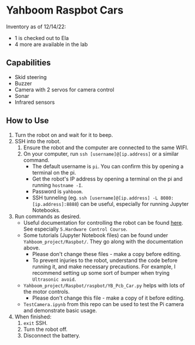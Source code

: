 # Yahboom Raspbot Cars
Inventory as of 12/14/22:
- 1 is checked out to Ela
- 4 more are available in the lab


## Capabilities
- Skid steering
- Buzzer
- Camera with 2 servos for camera control
- Sonar
- Infrared sensors


## How to Use
1. Turn the robot on and wait for it to beep.
2. SSH into the robot.
    1. Ensure the robot and the computer are connected to the same WIFI.
    2. On your computer, run `ssh [username]@[ip.address]` or a similar command.
        - The default username is `pi`. You can confirm this by opening a terminal on the pi.
        - Get the robot's IP address by opening a terminal on the pi and running `hostname -I`.
        - Password is `yahboom`.
        - SSH tunneling (eg. `ssh [username]@[ip.address] -L 8080:[ip.address]:8888`) can be useful, especially for running Jupyter Notebooks.
3. Run commands as desired.
    - Useful documentation for controlling the robot can be found [here](http://www.yahboom.net/study/Raspbot). See especially `5.Hardware Control Course`.
    - Some tutorials (Jupyter Notebook files) can be found under `Yahboom_project/Raspbot/`. They go along with the documentation above.
        - Please don't change these files - make a copy before editing.
        - To prevent injuries to the robot, understand the code before running it, and make necessary precautions. For example, I recommend setting up some sort of bumper when trying `Ultrasonic avoid`.
    - `Yahboom_project/Raspbot/raspbot/YB_Pcb_Car.py` helps with lots of the motor controls.
        - Please don't change this file - make a copy of it before editing.
    - `TestCamera.ipynb` from this repo can be used to test the Pi camera and demonstrate basic usage.
4. When finished: 
    1. `exit` SSH.
    2. Turn the robot off.
    3. Disconnect the battery.
